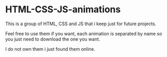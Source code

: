 # HTML-CSS-JS-animations

This is a group of HTML, CSS and JS that i keep just for future projects.

Feel free to use them if you want, each animation is separated by name so you just need to download the one you want.

I do not own them i just found them online.

